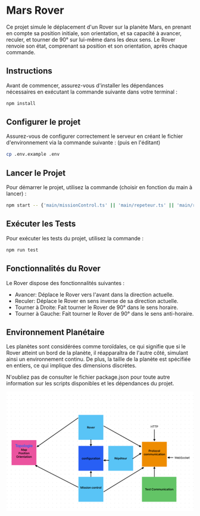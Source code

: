 # Mars Rover

Ce projet simule le déplacement d'un Rover sur la planète Mars, en prenant en compte sa position initiale, son orientation, et sa capacité à avancer, reculer, et tourner de 90° sur lui-même dans les deux sens. Le Rover renvoie son état, comprenant sa position et son orientation, après chaque commande.

## Instructions

Avant de commencer, assurez-vous d'installer les dépendances nécessaires en exécutant la commande suivante dans votre terminal :

```bash
npm install
```

## Configurer le projet

Assurez-vous de configurer correctement le serveur en créant le fichier d'environnement via la commande suivante : (puis en l'éditant)

```bash
cp .env.example .env
```

## Lancer le Projet

Pour démarrer le projet, utilisez la commande (choisir en fonction du main à lancer) :

```bash
npm start -- {'main/missionControl.ts' || 'main/repeteur.ts' || 'main/rover.ts'}
```

## Exécuter les Tests

Pour exécuter les tests du projet, utilisez la commande :

```bash
npm run test
```

## Fonctionnalités du Rover

Le Rover dispose des fonctionnalités suivantes :

- Avancer: Déplace le Rover vers l'avant dans la direction actuelle.
- Reculer: Déplace le Rover en sens inverse de sa direction actuelle.
- Tourner à Droite: Fait tourner le Rover de 90° dans le sens horaire.
- Tourner à Gauche: Fait tourner le Rover de 90° dans le sens anti-horaire.

## Environnement Planétaire

Les planètes sont considérées comme toroïdales, ce qui signifie que si le Rover atteint un bord de la planète, il réapparaîtra de l'autre côté, simulant ainsi un environnement continu. De plus, la taille de la planète est spécifiée en entiers, ce qui implique des dimensions discrètes.

N'oubliez pas de consulter le fichier package.json pour toute autre information sur les scripts disponibles et les dépendances du projet.

<img src="./image.png" title="schema">
